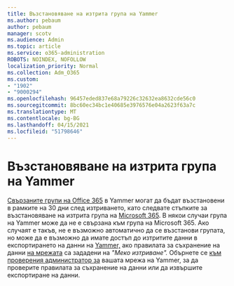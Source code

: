 ```yaml
---
title: Възстановяване на изтрита група на Yammer
ms.author: pebaum
author: pebaum
manager: scotv
ms.audience: Admin
ms.topic: article
ms.service: o365-administration
ROBOTS: NOINDEX, NOFOLLOW
localization_priority: Normal
ms.collection: Adm_O365
ms.custom:
- "1902"
- "9000294"
ms.openlocfilehash: 96457eded837e68a79226c32632ea8632cde56c0
ms.sourcegitcommit: 8bc60ec34bc1e40685e3976576e04a2623f63a7c
ms.translationtype: MT
ms.contentlocale: bg-BG
ms.lasthandoff: 04/15/2021
ms.locfileid: "51798646"
---
```

# <a name="restore-a-deleted-yammer-group"></a>Възстановяване на изтрита група на Yammer

[Свързаните групи на Office 365](https://docs.microsoft.com/yammer/manage-yammer-groups/yammer-and-office-365-groups) в Yammer могат да бъдат възстановени в рамките на 30 дни след изтриването, като следвате стъпките за възстановяване на изтрита група на [Microsoft 365](https://docs.microsoft.com/microsoft-365/admin/create-groups/restore-deleted-group).
В някои случаи група на Yammer може да не е свързана към група на Microsoft 365. Ако случаят е такъв, не е възможно автоматично да се възстанови групата, но може да е възможно да имате достъп до изтритите данни в експортирането на данни на [Yammer,](https://docs.microsoft.com/yammer/manage-security-and-compliance/export-yammer-enterprise-data) ако правилата за съхранение на данни [на мрежата](https://docs.microsoft.com/yammer/manage-security-and-compliance/manage-data-compliance) са зададени на *"Меко изтриване".* Обърнете се [към проверения администратор за](https://docs.microsoft.com/yammer/manage-yammer-users/manage-yammer-admins) вашата мрежа на Yammer, за да проверите правилата за съхранение на данни или да извършите експортиране на данни.
